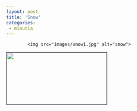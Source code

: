 ```yaml
---
layout: post
title: 'Snow'
categories:
 - minutia
---
```


			<img src="images/snow1.jpg" alt="snow">

<a href="http://oap.weather.com/fcgi-bin/oap/redirect_magnet?loc_id=USVA0023&par=internal&site=magnet&code=632537&promo=english">
<img border=1 width=270 height=140 SRC="http://oap.weather.com/fcgi-bin/oap/generate_magnet?loc_id=USVA0023&code=632537"></a>


